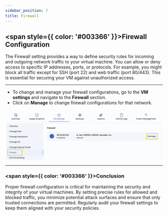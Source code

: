 ```yaml
---
sidebar_position: 7
title: Firewall
---
```


## <span style={{ color: '#003366' }}>Firewall Configuration</span>

The Firewall setting provides a way to define security rules for incoming and outgoing network traffic to your virtual machine. You can allow or deny access to specific IP addresses, ports, or protocols. For example, you might block all traffic except for SSH (port 22) and web traffic (port 80/443). This is essential for securing your VM against unauthorized access.

----------

- To change and manage your firewall configurations, go to the **VM settings** and navigate to the **Firewall** section.  
- Click on **Manage** to change firewall configurations for that network.

![Firewall Configuration Settings](../vmimages/vm-firewall.png)

----------

### <span style={{ color: '#003366' }}>Conclusion</span>

Proper firewall configuration is critical for maintaining the security and integrity of your virtual machines. By setting precise rules for allowed and blocked traffic, you minimize potential attack surfaces and ensure that only trusted connections are permitted. Regularly audit your firewall settings to keep them aligned with your security policies.
